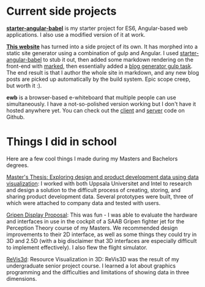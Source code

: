 # Current side projects

**[starter-angular-babel][starter-angular-babel]** is my starter project for ES6, Angular-based web applications. I also use a modified version of it at work.

**[This website](https://github.com/vbud/vbud.github.io)** has turned into a side project of its own. It has morphed into a static site generator using a combination of gulp and Angular. I used [starter-angular-babel][starter-angular-babel] to stub it out, then added some markdown rendering on the front-end with [marked](https://github.com/chjj/marked), then essentially added a [blog generator gulp task](https://github.com/vbud/vbud.github.io/blob/working/gulp/blog.js). The end result is that I author the whole site in markdown, and any new blog posts are picked up automatically by the build system. Epic scope creep, but worth it :). 

**ewb** is a browser-based e-whiteboard that multiple people can use simultaneously. I have a not-so-polished version working but I don't have it hosted anywhere yet. You can check out the [client](https://github.com/vbud/ewb-client) and [server](https://github.com/vbud/ewb-server) code on Github.


# Things I did in school

Here are a few cool things I made during my Masters and Bachelors degrees.

[Master's Thesis: Exploring design and product development data using data visualization](https://dl.dropboxusercontent.com/u/8576989/Thesis_ValjeanClark_final.pdf): I worked with both Uppsala Universitet and Intel to research and design a solution to the difficult process of creating, storing, and sharing product development data. Several prototypes were built, three of which were attached to company data and tested with users.

[Gripen Display Proposal](https://docs.google.com/presentation/d/1bqmwS_Woh9g98cSVAKKNmPgPx5DSCaYuBHHtZjMFBhU/edit?usp=sharing): This was fun - I was able to evaluate the hardware and interfaces in use in the cockpit of a SAAB Gripen fighter jet for the Perception Theory course of my Masters. We recommended design improvements to their 2D interface, as well as some things they could try in 3D and 2.5D (with a big disclaimer that 3D interfaces are especially difficult to implement effectively). I also flew the flight simulator.

[ReVis3d](http://youtu.be/S-Y4zOWojNw?t=3m6s): Resource Visualization in 3D: ReVis3D was the result of my undergraduate senior project course. I learned a lot about graphics programming and the difficulties and limitations of showing data in three dimensions.

[starter-angular-babel]: https://github.com/vbud/starter-angular-babel
